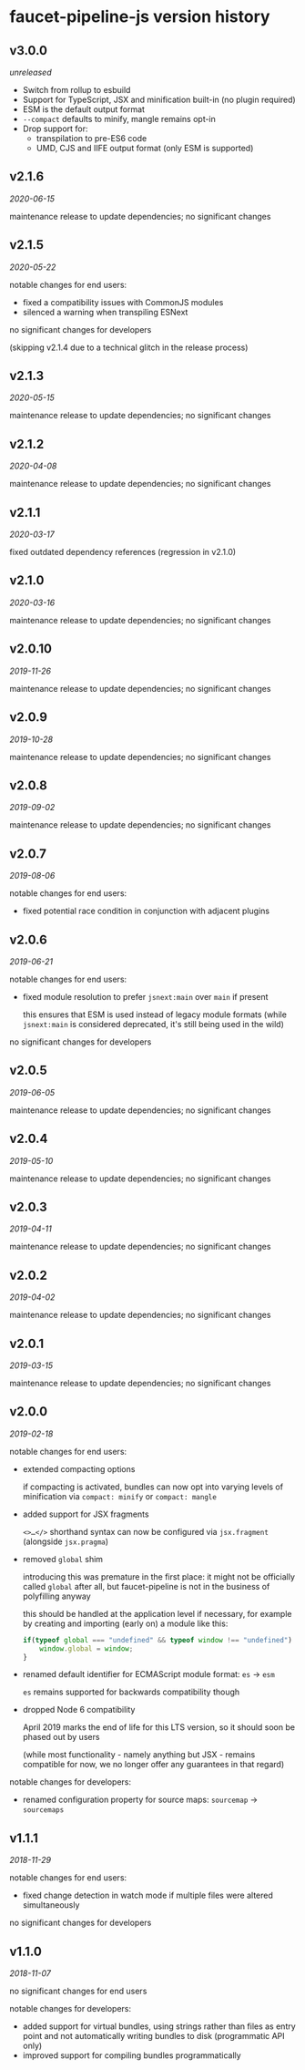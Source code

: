 faucet-pipeline-js version history
==================================


v3.0.0
------

_unreleased_

* Switch from rollup to esbuild
* Support for TypeScript, JSX and minification built-in (no plugin required)
* ESM is the default output format
* `--compact` defaults to minify, mangle remains opt-in
* Drop support for:
    * transpilation to pre-ES6 code
    * UMD, CJS and IIFE output format (only ESM is supported)


v2.1.6
------

_2020-06-15_

maintenance release to update dependencies; no significant changes


v2.1.5
------

_2020-05-22_

notable changes for end users:

* fixed a compatibility issues with CommonJS modules
* silenced a warning when transpiling ESNext

no significant changes for developers

(skipping v2.1.4 due to a technical glitch in the release process)


v2.1.3
------

_2020-05-15_

maintenance release to update dependencies; no significant changes


v2.1.2
------

_2020-04-08_

maintenance release to update dependencies; no significant changes


v2.1.1
------

_2020-03-17_

fixed outdated dependency references (regression in v2.1.0)


v2.1.0
------

_2020-03-16_

maintenance release to update dependencies; no significant changes


v2.0.10
-------

_2019-11-26_

maintenance release to update dependencies; no significant changes


v2.0.9
------

_2019-10-28_

maintenance release to update dependencies; no significant changes


v2.0.8
------

_2019-09-02_

maintenance release to update dependencies; no significant changes


v2.0.7
------

_2019-08-06_

notable changes for end users:

* fixed potential race condition in conjunction with adjacent plugins


v2.0.6
------

_2019-06-21_

notable changes for end users:

* fixed module resolution to prefer `jsnext:main` over `main` if present

  this ensures that ESM is used instead of legacy module formats (while
  `jsnext:main` is considered deprecated, it's still being used in the wild)

no significant changes for developers


v2.0.5
------

_2019-06-05_

maintenance release to update dependencies; no significant changes


v2.0.4
------

_2019-05-10_

maintenance release to update dependencies; no significant changes


v2.0.3
------

_2019-04-11_

maintenance release to update dependencies; no significant changes


v2.0.2
------

_2019-04-02_

maintenance release to update dependencies; no significant changes


v2.0.1
------

_2019-03-15_

maintenance release to update dependencies; no significant changes


v2.0.0
------

_2019-02-18_

notable changes for end users:

* extended compacting options

  if compacting is activated, bundles can now opt into varying levels of
  minification via `compact: minify` or `compact: mangle`

* added support for JSX fragments

  `<>…</>` shorthand syntax can now be configured via `jsx.fragment`
  (alongside `jsx.pragma`)

* removed `global` shim

  introducing this was premature in the first place: it might not be officially
  called `global` after all, but faucet-pipeline is not in the business of
  polyfilling anyway

  this should be handled at the application level if necessary, for example by
  creating and importing (early on) a module like this:

  ```javascript
  if(typeof global === "undefined" && typeof window !== "undefined") {
      window.global = window;
  }
  ```

* renamed default identifier for ECMAScript module format: `es` → `esm`

  `es` remains supported for backwards compatibility though

* dropped Node 6 compatibility

  April 2019 marks the end of life for this LTS version, so it should soon be
  phased out by users

  (while most functionality - namely anything but JSX - remains compatible for
  now, we no longer offer any guarantees in that regard)

notable changes for developers:

* renamed configuration property for source maps: `sourcemap` → `sourcemaps`


v1.1.1
------

_2018-11-29_

notable changes for end users:

* fixed change detection in watch mode if multiple files were altered
  simultaneously

no significant changes for developers


v1.1.0
------

_2018-11-07_

no significant changes for end users

notable changes for developers:

* added support for virtual bundles, using strings rather than files as entry
  point and not automatically writing bundles to disk (programmatic API only)
* improved support for compiling bundles programmatically
